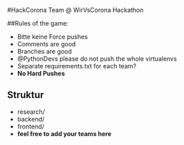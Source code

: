 #HackCorona Team @ WirVsCorona Hackathon

##Rules of the game:
* Bitte keine Force pushes
* Comments are good
* Branches are good
* @PythonDevs please do not push the whole virtualenvs
* Separate requirements.txt for each team?
* **No Hard Pushes**


## Struktur
* research/
* backend/
* frontend/
* **feel free to add your teams here**